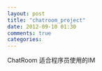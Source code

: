 ```yaml
---
layout: post
title: "chatroom_project"
date: 2012-09-10 01:30
comments: true
categories: 
---
```


ChatRoom 适合程序员使用的IM